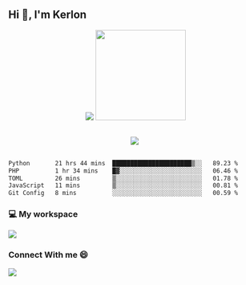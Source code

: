 ## Hi 👋, I'm Kerlon
<div align="center">
 <img scr="">
 <img src= "https://github-readme-stats.vercel.app/api?username=kerlonfernandes&show_icons=true&theme=radical"/>
  <img height="180em" src="https://github-readme-stats.vercel.app/api/top-langs/?username=kerlonfernandes&layout=compact&langs_count=8&theme=radical"/>
</div> 

<p align="center" style="margin: 30px;">

 <img src="https://skillicons.dev/icons?i=html,css,bootstrap,js,nodejs,jquery,python,flask,php,mysql,lua,sqlite,firebase">

</p>
<!--START_SECTION:waka-->

```txt
Python       21 hrs 44 mins  ██████████████████████▒░░   89.23 %
PHP          1 hr 34 mins    █▓░░░░░░░░░░░░░░░░░░░░░░░   06.46 %
TOML         26 mins         ▒░░░░░░░░░░░░░░░░░░░░░░░░   01.78 %
JavaScript   11 mins         ▒░░░░░░░░░░░░░░░░░░░░░░░░   00.81 %
Git Config   8 mins          ░░░░░░░░░░░░░░░░░░░░░░░░░   00.59 %
```

<!--END_SECTION:waka-->


<p align="center">
 <h3>💻 My workspace</h3>
    <img src="https://skillicons.dev/icons?i=mint" />
</p>

<p align="center">
 <h3>Connect With me 😄</h3> 
    <a href="https://www.linkedin.com/in/kerlon-fernandes"><img src="https://skillicons.dev/icons?i=linkedin" />
  </a>
</p>



